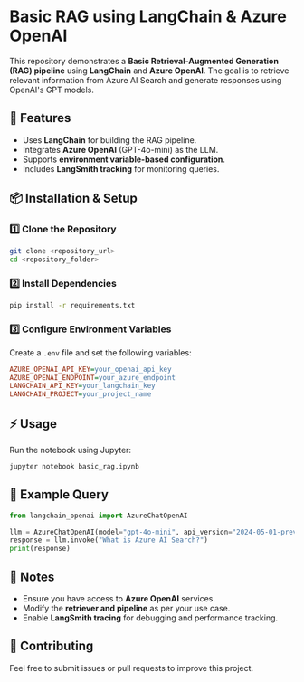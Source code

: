 # Basic RAG using LangChain & Azure OpenAI

This repository demonstrates a **Basic Retrieval-Augmented Generation (RAG) pipeline** using **LangChain** and **Azure OpenAI**. The goal is to retrieve relevant information from Azure AI Search and generate responses using OpenAI's GPT models.

## 🚀 Features
- Uses **LangChain** for building the RAG pipeline.
- Integrates **Azure OpenAI** (GPT-4o-mini) as the LLM.
- Supports **environment variable-based configuration**.
- Includes **LangSmith tracking** for monitoring queries.

## 📦 Installation & Setup

### 1️⃣ Clone the Repository
```sh
git clone <repository_url>
cd <repository_folder>
```

### 2️⃣ Install Dependencies
```sh
pip install -r requirements.txt
```

### 3️⃣ Configure Environment Variables
Create a `.env` file and set the following variables:
```ini
AZURE_OPENAI_API_KEY=your_openai_api_key
AZURE_OPENAI_ENDPOINT=your_azure_endpoint
LANGCHAIN_API_KEY=your_langchain_key
LANGCHAIN_PROJECT=your_project_name
```

## ⚡ Usage
Run the notebook using Jupyter:
```sh
jupyter notebook basic_rag.ipynb
```

## 📝 Example Query
```python
from langchain_openai import AzureChatOpenAI

llm = AzureChatOpenAI(model="gpt-4o-mini", api_version="2024-05-01-preview")
response = llm.invoke("What is Azure AI Search?")
print(response)
```

## 📌 Notes
- Ensure you have access to **Azure OpenAI** services.
- Modify the **retriever and pipeline** as per your use case.
- Enable **LangSmith tracing** for debugging and performance tracking.

## 🤝 Contributing
Feel free to submit issues or pull requests to improve this project.


